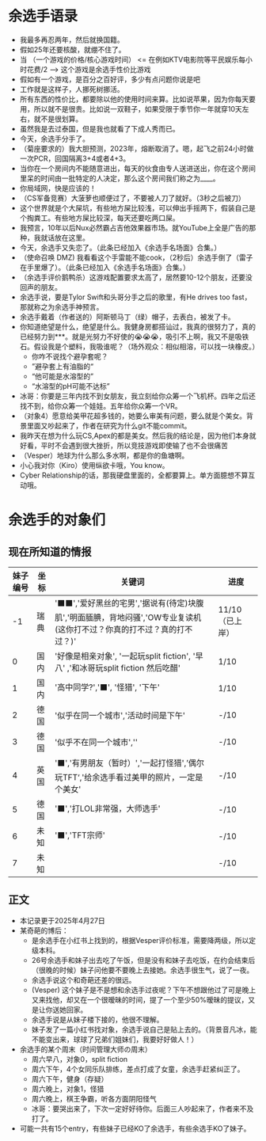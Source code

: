 # 余选手语录
* 我最多再忍两年，然后就换国籍。 <br />
* 假如25年还要核酸，就绷不住了。 <br />
* 当 （一个游戏的价格/核心游戏时间） <= 在例如KTV电影院等平民娱乐每小时花费/2 --> 这个游戏是余选手性价比游戏 <br />
* 假如有一个游戏，是百分之百好评，多少有点问题你说是吧 <br />
* 工作就是这样子，人挪死树挪活。 <br />
* 所有东西的性价比，都要除以他的使用时间来算。比如说苹果，因为你每天要用，所以就不是很贵。比如说一双鞋子，如果受限于季节你一年就穿10天左右，就不是很划算。 <br />
* 虽然我是去过泰国，但是我也就看了下成人秀而已。 <br />
* 今天，余选手分手了。 <br />
* （菊座要求的）我大胆预测，2023年，熔断取消了。嗯，起飞之前24小时做一次PCR，回国隔离3+4或者4+3。<br />
* 当你在一个房间内不能随意进出，每天的伙食由专人送进送出，你在这个房间里呆的时间由一批特定的人决定，那么这个房间我们称之为____。 <br />
* 你局域网，快是应该的！ <br />
* （CS军备竞赛）大菠萝也顺便过了，不要被人刀了就好。（3秒之后被刀） <br />
* 这个世界就是个大屎坑，有些地方屎比较浅，可以伸出手摇两下，假装自己是个掏粪工。有些地方屎比较深，每天还要吃两口屎。 <br />
* 我预言，10年以后Nux必然霸占吉他效果器市场。就YouTube上全是广告的那种，我就话放在这里。 <br />
* 今天，余选手又失恋了。（此条已经加入《余选手名场面》合集。） <br />
* （使命召唤 DMZ) 我看看这个手雷能不能cook，（2秒后）余选手倒了（雷子在手里爆了）。（此条已经加入《余选手名场面》合集。）<br />
* （余选手评价鹅鸭杀）这游戏配置要求太高了，居然要10-12个朋友，还要没回声的朋友。 <br />
* 余选手说，要是Tylor Swift和头哥分手之后的歌里，有He drives too fast，那就称之为余选手神预言。 <br />
* 余选手戴着（作者送的）阿斯顿马丁（绿）帽子，去表白，被发了卡。 <br />
* 你知道绝望是什么，绝望是什么。我健身房都搭讪过，我真的很努力了，真的已经努力到***。就是光努力不好使的😭😭😭，吸引不上啊，我又不是吸铁石。假设我是个塑料，我吸谁呢？（场外观众：相似相溶，可以找一块橡皮。）
  * 你咋不说找个避孕套呢？
  * ”避孕套上有油脂的“
  * “他可能是水溶型的”
  * “水溶型的pH可能不达标”
* 冰哥：你要是三年内找不到女朋友，我立刻给你众筹一个飞机杯。四年之后还找不到，给你众筹一个娃娃。五年给你众筹一个VR。
* （对象4）愿意给美甲花超多钱的，她要么审美有问题，要么就是个美女。背景里面又吵起来了，作者在研究为什么git不能commit。
* 我昨天在想为什么玩CS,Apex的都是美女。然后我的结论是，因为他们本身就好看，平时不会遇到很大挫折，所以竞技游戏即使输了也不会很痛苦
* （Vesper）地球为什么那么多水啊，都是你的鱼塘啊。
* 小心我对你（Kiro）使用纵欲卡哦，You know。
* Cyber Relationship的话，那我硬盘里面的，全都要算上。单方面臆想不算互动哦。

# 余选手的对象们
## 现在所知道的情报
| 妹子编号      | 坐标 | 关键词 | 进度 |
| ----------- | ----------- | ------ | ------ |
| -1 | 瑞典 | '⬛⬛','爱好黑丝的宅男','据说有(待定)块腹肌','明面腼腆，背地闷骚','OW专业复读机 (这你打不过？你真的打不过？真的打不过？)'| 11/10 （已上岸） |
| 0 | 国内 | '好像是相亲对象', '一起玩split fiction', '早八' ,'和冰哥玩split fiction 然后吃醋' | 1/10 |
| 1 | 国内 | '高中同学?','⬛', '怪猎', '下午' |  1/10 |
| 2 | 德国 | '似乎在同一个城市','活动时间是下午'| -/10 |
| 3 | 德国 | '似乎不在同一个城市',''| -/10 |
| 4 | 英国 | '⬛','有男朋友（暂时）','一起打怪猎',’偶尔玩TFT‘,'给余选手看过美甲的照片，一定是个美女'| -/10 |
| 5 | 德国 | '⬛','打LOL非常强，大师选手'| -/10 |
| 6 | 未知 | '⬛','TFT宗师'| -/10 |
| 7 | 未知 | | -/10 |
## 正文
* 本记录更于2025年4月27日 <br />
* 某奇葩的博后：
  * 是余选手在小红书上找到的，根据Vesper评价标准，需要降两级，所以定级本科。
  * 26号余选手和妹子出去吃了午饭，但是没有和妹子去吃饭，在约会结束后（很晚的时候）妹子问他要不要晚上去接她。余选手很生气，说了一夜。
  * 余选手说这个和奇葩还差的很远。
  * (Vesper) 这个妹子是不是想和余选手过夜呢？下午不想跟他过了可是晚上又来找他，却又在一个很暧昧的时间，提了一个至少50%暧昧的提议，又是让你送她回家。
  * 余选手说是从妹子楼下接的，他很不理解。
  * 妹子发了一篇小红书找对象，余选手说自己是贴上去的。（背景音凡冰，能不能变出来，球球了兄弟们姐妹们，我要好好做人！）
* 余选手的某个周末（时间管理大师の周末）
  * 周六早八，对象0，split fiction
  * 周六下午，4个女同乐队排练，差点打成了女童，余选手赶紧纠正了。
  * 周六下午，健身（存疑）
  * 周六晚上，对象1，怪猎
  * 周六晚上，棋王争霸，听各方面阴阳怪气
  * 冰哥：要哭出来了，下次一定好好待你。后面三人吵起来了，作者来不及打了。
* 可能一共有15个entry，有些妹子已经KO了余选手，有些余选手KO了妹子。

